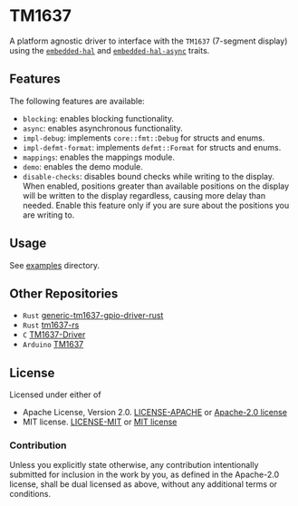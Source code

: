# TM1637

A platform agnostic driver to interface with the `TM1637` (7-segment display) using the [`embedded-hal`](https://crates.io/crates/embedded-hal) and [`embedded-hal-async`](https://crates.io/crates/embedded-hal-async) traits.

## Features

The following features are available:

- `blocking`: enables blocking functionality.
- `async`: enables asynchronous functionality.
- `impl-debug`: implements `core::fmt::Debug` for structs and enums.
- `impl-defmt-format`: implements `defmt::Format` for structs and enums.
- `mappings`: enables the mappings module.
- `demo`: enables the demo module.
- `disable-checks`: disables bound checks while writing to the display. When enabled, positions greater than available positions on the display will be written to the display regardless, causing more delay than needed. Enable this feature only if you are sure about the positions you are writing to.

## Usage

See [examples](https://github.com/JadKHaddad/tm1637/tree/main/examples) directory.

## Other Repositories

- `Rust` [generic-tm1637-gpio-driver-rust](https://github.com/phip1611/generic-tm1637-gpio-driver-rust)
- `Rust` [tm1637-rs](https://github.com/igelbox/tm1637-rs)
- `C` [TM1637-Driver](https://github.com/AlexAlexFr/TM1637-Driver)
- `Arduino` [TM1637](https://github.com/avishorp/TM1637)

## License

Licensed under either of

- Apache License, Version 2.0. [LICENSE-APACHE](LICENSE-APACHE) or [Apache-2.0 license](http://apache.org/licenses/LICENSE-2.0)
- MIT license. [LICENSE-MIT](LICENSE-MIT) or [MIT license](http://opensource.org/licenses/MIT)

### Contribution

Unless you explicitly state otherwise, any contribution intentionally submitted
for inclusion in the work by you, as defined in the Apache-2.0 license, shall
be dual licensed as above, without any additional terms or conditions.
